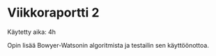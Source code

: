 # Viikkoraportti 2

Käytetty aika: 4h

Opin lisää Bowyer-Watsonin algoritmista ja testailin sen käyttöönottoa.

